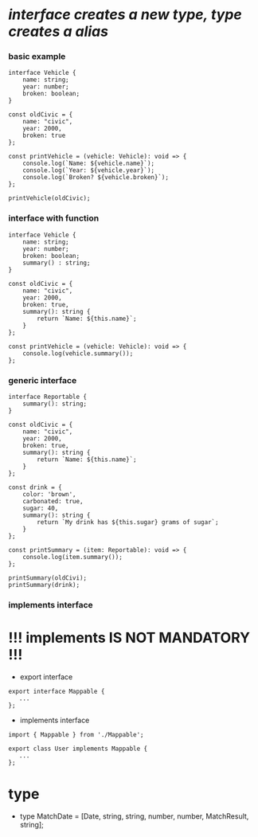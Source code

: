 # *interface creates a new type, type creates a alias*

### basic example
```
interface Vehicle {
    name: string;
    year: number;
    broken: boolean;
}

const oldCivic = {
    name: "civic",
    year: 2000,
    broken: true
};

const printVehicle = (vehicle: Vehicle): void => {
    console.log(`Name: ${vehicle.name}`);
    console.log(`Year: ${vehicle.year}`);
    console.log(`Broken? ${vehicle.broken}`);
};

printVehicle(oldCivic);
```

### interface with function
```
interface Vehicle {
    name: string;
    year: number;
    broken: boolean;
    summary() : string;
}

const oldCivic = {
    name: "civic",
    year: 2000,
    broken: true,
    summary(): string {
        return `Name: ${this.name}`;
    }
};

const printVehicle = (vehicle: Vehicle): void => {
    console.log(vehicle.summary());
};
```

### generic interface
```
interface Reportable {
    summary(): string;
}

const oldCivic = {
    name: "civic",
    year: 2000,
    broken: true,
    summary(): string {
        return `Name: ${this.name}`;
    }
};

const drink = {
    color: 'brown',
    carbonated: true,
    sugar: 40,
    summary(): string {
        return `My drink has ${this.sugar} grams of sugar`;
    }
};

const printSummary = (item: Reportable): void => {
    console.log(item.summary());
};

printSummary(oldCivi);
printSummary(drink);
```

### implements interface
# !!! implements IS NOT MANDATORY !!!
  - export interface
```
export interface Mappable {
   ...
};
```
  - implements interface
```
import { Mappable } from './Mappable';

export class User implements Mappable {
   ...
};
```

# type
  - type MatchDate = [Date, string, string, number, number, MatchResult, string];